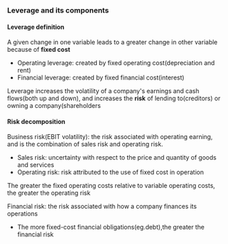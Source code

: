 ### Leverage and its components

#### Leverage definition

A given change in one variable leads to a greater change in other variable because of **fixed cost**

- Operating leverage: created by fixed operating cost(depreciation and rent)
- Financial leverage: created by fixed financial cost(interest)

Leverage increases the volatility of a company's earnings and cash flows(both up and down), and increases the **risk** of lending to(creditors) or owning a company(shareholders

#### Risk decomposition

Business risk(EBIT volatility): the risk associated with operating earning, and is the combination of sales risk and operating risk.
- Sales risk: uncertainty with respect to the price and quantity of goods and services
- Operating risk: risk attributed to the use of fixed cost in operation

The greater the fixed operating costs relative to variable operating costs, the greater the operating risk

Financial risk: the risk associated with how a company finances its operations
- The more fixed-cost financial obligations(eg.debt),the greater the financial risk